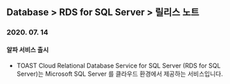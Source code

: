 ## Database > RDS for SQL Server > 릴리스 노트

### 2020. 07. 14

#### 알파 서비스 출시

* TOAST Cloud Relational Database Service for SQL Server (RDS for SQL Server)는 Microsoft SQL Server 를 클라우드 환경에서 제공하는 서비스입니다.